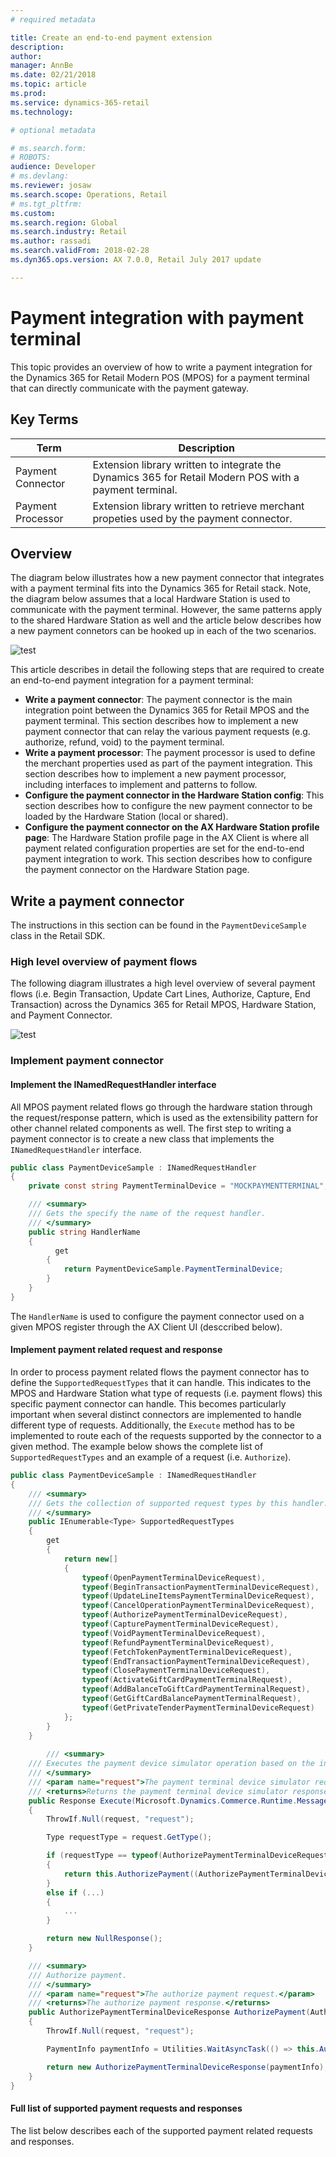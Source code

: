 ```yaml
---
# required metadata

title: Create an end-to-end payment extension
description: 
author: 
manager: AnnBe
ms.date: 02/21/2018
ms.topic: article
ms.prod: 
ms.service: dynamics-365-retail
ms.technology: 

# optional metadata

# ms.search.form: 
# ROBOTS: 
audience: Developer
# ms.devlang: 
ms.reviewer: josaw
ms.search.scope: Operations, Retail
# ms.tgt_pltfrm: 
ms.custom: 
ms.search.region: Global
ms.search.industry: Retail
ms.author: rassadi
ms.search.validFrom: 2018-02-28
ms.dyn365.ops.version: AX 7.0.0, Retail July 2017 update

---
```


# Payment integration with payment terminal
This topic provides an overview of how to write a payment integration for the Dynamics 365 for Retail Modern POS (MPOS) for a payment terminal that can directly communicate with the payment gateway.

## Key Terms
| Term | Description |
| --- | --- |
| Payment Connector | Extension library written to integrate the Dynamics 365 for Retail Modern POS with a payment terminal. |
| Payment Processor | Extension library written to retrieve merchant propeties used by the payment connector. |

## Overview
The diagram below illustrates how a new payment connector that integrates with a payment terminal fits into the Dynamics 365 for Retail stack. Note, the diagram below assumes that a local Hardware Station is used to communicate with the payment terminal. However, the same patterns apply to the shared Hardware Station as well and the article below describes how a new payment connetors can be hooked up in each of the two scenarios.

![test](media/PAYMENTS/PAYMENT-TERMINAL/Overview.jpg)

This article describes in detail the following steps that are required to create an end-to-end payment integration for a payment terminal:
- **Write a payment connector**: The payment connector is the main integration point between the Dynamics 365 for Retail MPOS and the payment terminal. This section describes how to implement a new payment connector that can relay the various payment requests (e.g. authorize, refund, void) to the payment terminal. 
- **Write a payment processor**: The payment processor is used to define the merchant properties used as part of the payment integration. This section describes how to implement a new payment processor, including interfaces to implement and patterns to follow.
- **Configure the payment connector in the Hardware Station config**: This section describes how to configure the new payment connector to be loaded by the Hardware Station (local or shared).
- **Configure the payment connector on the AX Hardware Station profile page**: The Hardware Station profile page in the AX Client is where all payment related configuration properties are set for the end-to-end payment integration to work. This section describes how to configure the payment connector on the Hardware Station page.

## Write a payment connector
The instructions in this section can be found in the `PaymentDeviceSample` class in the Retail SDK.

### High level overview of payment flows 
The following diagram illustrates a high level overview of several payment flows (i.e. Begin Transaction, Update Cart Lines, Authorize, Capture, End Transaction) across the Dynamics 365 for Retail MPOS, Hardware Station, and Payment Connector. 

![test](media/PAYMENTS/PAYMENT-TERMINAL/PaymentFlow.jpg)

### Implement payment connector

#### Implement the INamedRequestHandler interface
All MPOS payment related flows go through the hardware station through the request/response pattern, which is used as the extensibility pattern for other channel related components as well. The first step to writing a payment connector is to create a new class that implements the `INamedRequestHandler` interface.

``` csharp
public class PaymentDeviceSample : INamedRequestHandler
{
    private const string PaymentTerminalDevice = "MOCKPAYMENTTERMINAL";

    /// <summary>
    /// Gets the specify the name of the request handler.
    /// </summary>
    public string HandlerName
    {
	      get
        {
            return PaymentDeviceSample.PaymentTerminalDevice;
        }
    }
}
```

The `HandlerName` is used to configure the payment connector used on a given MPOS register through the AX Client UI (desccribed below).

#### Implement payment related request and response
In order to process payment related flows the payment connector has to define the `SupportedRequestTypes` that it can handle. This indicates to the MPOS and Hardware Station what type of requests (i.e. payment flows) this specific payment connector can handle. This becomes particularly important when several distinct connectors are implemented to handle different type of requests. Additionally, the `Execute` method has to be implemented to route each of the requests supported by the connector to a given method. The example below shows the complete list of `SupportedRequestTypes` and an example of a request (i.e. `Authorize`).

``` csharp
public class PaymentDeviceSample : INamedRequestHandler
{
    /// <summary>
    /// Gets the collection of supported request types by this handler.
    /// </summary>
    public IEnumerable<Type> SupportedRequestTypes
    {
        get
        {
            return new[]
            {
                typeof(OpenPaymentTerminalDeviceRequest),
                typeof(BeginTransactionPaymentTerminalDeviceRequest),
                typeof(UpdateLineItemsPaymentTerminalDeviceRequest),
                typeof(CancelOperationPaymentTerminalDeviceRequest),
                typeof(AuthorizePaymentTerminalDeviceRequest),
                typeof(CapturePaymentTerminalDeviceRequest),
                typeof(VoidPaymentTerminalDeviceRequest),
                typeof(RefundPaymentTerminalDeviceRequest),
                typeof(FetchTokenPaymentTerminalDeviceRequest),
                typeof(EndTransactionPaymentTerminalDeviceRequest),
                typeof(ClosePaymentTerminalDeviceRequest),
                typeof(ActivateGiftCardPaymentTerminalRequest),
                typeof(AddBalanceToGiftCardPaymentTerminalRequest),
                typeof(GetGiftCardBalancePaymentTerminalRequest),
                typeof(GetPrivateTenderPaymentTerminalDeviceRequest)
            };
        }
    }
    
        /// <summary>
    /// Executes the payment device simulator operation based on the incoming request type.
    /// </summary>
    /// <param name="request">The payment terminal device simulator request message.</param>
    /// <returns>Returns the payment terminal device simulator response.</returns>
    public Response Execute(Microsoft.Dynamics.Commerce.Runtime.Messages.Request request)
    {
        ThrowIf.Null(request, "request");

        Type requestType = request.GetType();

        if (requestType == typeof(AuthorizePaymentTerminalDeviceRequest))
        {
            return this.AuthorizePayment((AuthorizePaymentTerminalDeviceRequest)request);
        }
        else if (...)
        {
            ...
        }

        return new NullResponse();
    }

    /// <summary>
    /// Authorize payment.
    /// </summary>
    /// <param name="request">The authorize payment request.</param>
    /// <returns>The authorize payment response.</returns>
    public AuthorizePaymentTerminalDeviceResponse AuthorizePayment(AuthorizePaymentTerminalDeviceRequest request)
    {
        ThrowIf.Null(request, "request");

        PaymentInfo paymentInfo = Utilities.WaitAsyncTask(() => this.AuthorizePaymentAsync(request.Amount, request.Currency, request.VoiceAuthorization, request.IsManualEntry, request.ExtensionTransactionProperties));

        return new AuthorizePaymentTerminalDeviceResponse(paymentInfo);
    }
}
```

#### Full list of supported payment requests and responses
The list below describes each of the supported payment related requests and responses.

##### 
